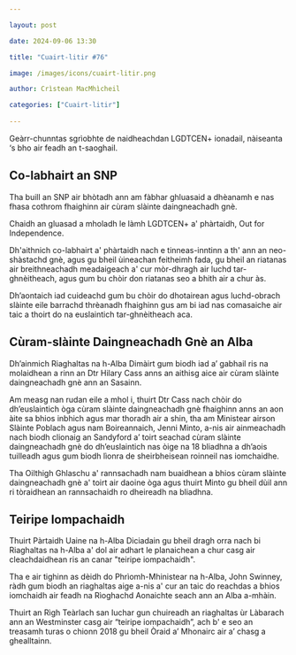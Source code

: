 ```yaml
---

layout: post

date: 2024-09-06 13:30

title: "Cuairt-litir #76"

image: /images/icons/cuairt-litir.png

author: Crìstean MacMhìcheil

categories: ["Cuairt-litir"]
  
---
```


Geàrr-chunntas sgrìobhte de naidheachdan LGDTCEN+ ionadail, nàiseanta ‘s bho air feadh an t-saoghail.

## Co-labhairt an SNP

Tha buill an SNP air bhòtadh ann am fàbhar ghluasaid a dhèanamh e nas fhasa cothrom fhaighinn air cùram slàinte daingneachadh gnè.

Chaidh an gluasad a mholadh le làmh LGDTCEN+ a' phàrtaidh, Out for Independence.

Dh'aithnich co-labhairt a' phàrtaidh nach e tinneas-inntinn a th' ann an neo-shàstachd gnè, agus gu bheil ùineachan feitheimh fada, gu bheil an riatanas air breithneachadh meadaigeach a' cur mòr-dhragh air luchd tar-ghnèitheach, agus gum bu chòir don riatanas seo a bhith air a chur às.

Dh’aontaich iad cuideachd gum bu chòir do dhotairean agus luchd-obrach slàinte eile barrachd thrèanadh fhaighinn gus am bi iad nas comasaiche air taic a thoirt do na euslaintich tar-ghnèitheach aca.

## Cùram-slàinte Daingneachadh Gnè an Alba

Dh’ainmich Riaghaltas na h-Alba Dimàirt gum biodh iad a’ gabhail ris na molaidhean a rinn an Dtr Hilary Cass anns an aithisg aice air cùram slàinte daingneachadh gnè ann an Sasainn.

Am measg nan rudan eile a mhol i, thuirt Dtr Cass nach chòir do dh’euslaintich òga cùram slàinte daingneachadh gnè fhaighinn anns an aon àite sa bhios inbhich agus mar thoradh air a shin, tha am Ministear airson Slàinte Poblach agus nam Boireannaich, Jenni Minto, a-nis air ainmeachadh nach biodh clionaig an Sandyford a’ toirt seachad cùram slàinte daingneachadh gnè do dh’euslaintich nas òige na 18 bliadhna a dh’aois tuilleadh agus gum biodh lìonra de sheirbheisean roinneil nas iomchaidhe.

Tha Oilthigh Ghlaschu a' rannsachadh nam buaidhean a bhios cùram slàinte daingneachadh gnè a' toirt air daoine òga agus thuirt Minto gu bheil dùil ann ri tòraidhean an rannsachaidh ro dheireadh na bliadhna.

## Teiripe Iompachaidh

Thuirt Pàrtaidh Uaine na h-Alba Diciadain gu bheil dragh orra nach bi Riaghaltas na h-Alba a' dol air adhart le planaichean a chur casg air cleachdaidhean ris an canar "teiripe iompachaidh".

Tha e air tighinn as dèidh do Phrìomh-Mhinistear na h-Alba, John Swinney, ràdh gum biodh an riaghaltas aige a-nis a' cur an taic do reachdas a bhios iomchaidh air feadh na Rìoghachd Aonaichte seach ann an Alba a-mhàin.

Thuirt an Rìgh Teàrlach san Iuchar gun chuireadh an riaghaltas ùr Làbarach ann an Westminster casg air “teiripe iompachaidh”, ach b' e seo an treasamh turas o chionn 2018 gu bheil Òraid a’ Mhonairc air a’ chasg a ghealltainn.